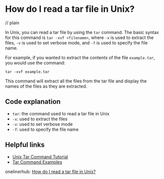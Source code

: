 # How do I read a tar file in Unix?
// plain

In Unix, you can read a tar file by using the `tar` command. The basic syntax for this command is `tar -xvf <filename>`, where `-x` is used to extract the files, `-v` is used to set verbose mode, and `-f` is used to specify the file name.

For example, if you wanted to extract the contents of the file `example.tar`, you would use the command:

```
tar -xvf example.tar
```

This command will extract all the files from the tar file and display the names of the files as they are extracted.

## Code explanation

- `tar`: the command used to read a tar file in Unix
- `-x`: used to extract the files
- `-v`: used to set verbose mode
- `-f`: used to specify the file name

## Helpful links
- [Unix Tar Command Tutorial](https://www.computerhope.com/unix/utar.htm)
- [Tar Command Examples](https://www.cyberciti.biz/faq/linux-unix-tar-command-examples/)

onelinerhub: [How do I read a tar file in Unix?](https://onelinerhub.com/cli-tar/how-do-i-read-a-tar-file-in-unix)
